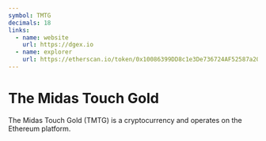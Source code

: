 ```yaml
---
symbol: TMTG
decimals: 18
links:
  - name: website
    url: https://dgex.io
  - name: explorer
    url: https://etherscan.io/token/0x10086399DD8c1e3De736724AF52587a2044c9fA2
---
```


# The Midas Touch Gold

The Midas Touch Gold (TMTG) is a cryptocurrency and operates on the Ethereum platform.
